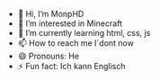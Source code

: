 - 👋 Hi, I’m MonpHD
- 👀 I’m interested in Minecraft
- 🌱 I’m currently learning html, css, js
- 📫 How to reach me I´dont now
- 😄 Pronouns: He
- ⚡ Fun fact: Ich kann Englisch

